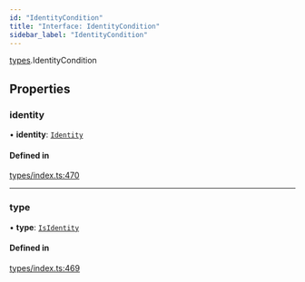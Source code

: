 ```yaml
---
id: "IdentityCondition"
title: "Interface: IdentityCondition"
sidebar_label: "IdentityCondition"
---
```


[types](../../../modules/Types/Types.md).IdentityCondition

## Properties

### identity

• **identity**: [`Identity`](../../../classes/API/Entities/Identity/Identity.md)

#### Defined in

[types/index.ts:470](https://github.com/PolymeshAssociation/polymesh-sdk/blob/968f8d70c/src/types/index.ts#L470)

___

### type

• **type**: [`IsIdentity`](../../../enums/Types/ConditionType/ConditionType.md#isidentity)

#### Defined in

[types/index.ts:469](https://github.com/PolymeshAssociation/polymesh-sdk/blob/968f8d70c/src/types/index.ts#L469)
